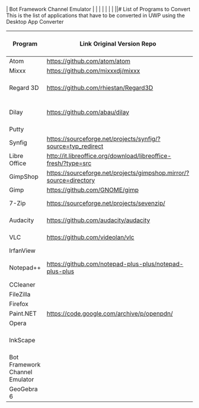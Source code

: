 | Bot Framework Channel Emulator |  |  |  | | | | ||# List of Programs to Convert
This is the list of applications that have to be converted in UWP using the Desktop App Converter

| Program | Link Original Version Repo | Link UWP Version Repo | License |Dial Support | Live Tiles Support | Notifications Support | Cortana Support | Management  |
|----------|-------------|------|--------|------|--------|--------|----|---|
| Atom | https://github.com/atom/atom | | MIT  | | | |||
| Mixxx | https://github.com/mixxxdj/mixxx |  | | | | |||
| Regard 3D | https://github.com/rhiestan/Regard3D | https://github.com/UWP-Open-Source-Community/REGARD3D | | | | |||
| Dilay| https://github.com/abau/dilay | https://github.com/UWP-Open-Source-Community/Dilay | GPL-3.0 | | | |||
| Putty |  |  |  | | | |||
| Synfig| https://sourceforge.net/projects/synfig/?source=typ_redirect |  |  | | | |||
| Libre Office | http://it.libreoffice.org/download/libreoffice-fresh/?type=src| |MPLv2 | | | | |||
| GimpShop |https://sourceforge.net/projects/gimpshop.mirror/?source=directory |  |  | | | |||
| Gimp|https://github.com/GNOME/gimp | | | | | | |||
| 7-Zip| https://sourceforge.net/projects/sevenzip/ | |GPL-2.0 | | | | |||
| Audacity|https://github.com/audacity/audacity | |GPL-2.0 | | | | |||
| VLC | https://github.com/videolan/vlc |  | GPL-2.0 | | | | ||
| IrfanView |  |  |  | | | | ||
| Notepad++ |  https://github.com/notepad-plus-plus/notepad-plus-plus | https://github.com/UWP-Open-Source-Community/NotepadPlusPlus | GPL-2.0 | | | | ||
| CCleaner |  |  |  | | | | ||
| FileZilla |  |  |  | | | | ||
| Firefox |  |  |  | | | | ||
| Paint.NET |https://code.google.com/archive/p/openpdn/  |  |  | | | | ||
| Opera |  |  |  | | | | ||
| InkScape |  | https://github.com/UWP-Open-Source-Community/InkscapeUWP |  | | | | ||
| Bot Framework Channel Emulator |  |  |  | | | | ||
| GeoGebra 6|||||||||



